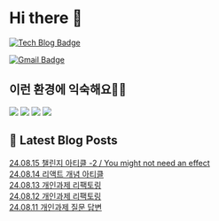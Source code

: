 # Hi there 👋

[![Tech Blog Badge](http://img.shields.io/badge/tistory-black?style=flat-square&logo=Tistory&link=https://codingpracticenote.tistory.com/)](https://codingpracticenote.tistory.com/)
	
[![Gmail Badge](https://img.shields.io/badge/Gmail-d14836?style=flat-square&logo=Gmail&logoColor=white&link=mailto:tkdrnr1215@gmail.com)](mailto:tkdrnr1215@gmail.com)

## 이런 환경에 익숙해요✍🏼

<img src="https://img.shields.io/badge/CSS3-1572B6?style=flat-square&logo=CSS3&logoColor=white"/> </t>
<img src="https://img.shields.io/badge/HTML5-E34F26?style=flat-square&logo=HTML5&logoColor=white"/> 
<img src="https://img.shields.io/badge/JavaScript-F7DF1E?style=flat-square&logo=JavaScript&logoColor=white"/>
<img src="https://img.shields.io/badge/TypeScript-3178C6?style=flat-square&logo=TypeScript&logoColor=white"/>

## 📕 Latest Blog Posts

<a href=https://codingpracticenote.tistory.com/296>24.08.15 챌린지 아티클 -2 / You might not need an effect</a></br><a href=https://codingpracticenote.tistory.com/295>24.08.14 리액트 개념 아티클</a></br><a href=https://codingpracticenote.tistory.com/294>24.08.13 개인과제 리팩토링</a></br><a href=https://codingpracticenote.tistory.com/293>24.08.12 개인과제 리팩토링</a></br><a href=https://codingpracticenote.tistory.com/292>24.08.11 개인과제 질문 답변</a></br>